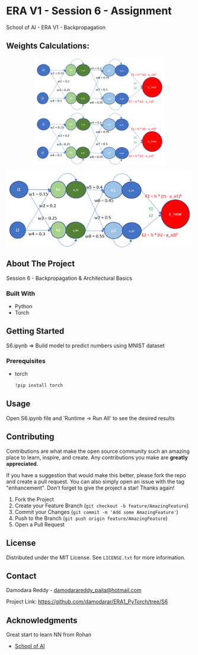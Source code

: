 # ERA V1 - Session 6 - Assignment
School of AI - ERA V1 - Backpropagation

## Weights Calculations:
<p align="center">
  <img src="model.png" width="350" title="model">
  <img src="model.png" width="350" alt="model1">
</p>

![model](https://github.com/damodarar/ERA1_PyTorch/blob/S6/S6/model.png)



<!-- ABOUT THE PROJECT -->
## About The Project

Session 6 - Backpropagation & Architectural Basics

### Built With

* Python
* Torch

<!-- GETTING STARTED -->
## Getting Started

S6.ipynb => Build model to predict numbers using MNIST dataset


### Prerequisites

* torch
  ```sh
  !pip install torch
  ```

<!-- USAGE EXAMPLES -->
## Usage

Open S6.ipynb file and 'Runtime -> Run All' to see the desired results


<!-- CONTRIBUTING -->
## Contributing

Contributions are what make the open source community such an amazing place to learn, inspire, and create. Any contributions you make are **greatly appreciated**.

If you have a suggestion that would make this better, please fork the repo and create a pull request. You can also simply open an issue with the tag "enhancement".
Don't forget to give the project a star! Thanks again!

1. Fork the Project
2. Create your Feature Branch (`git checkout -b feature/AmazingFeature`)
3. Commit your Changes (`git commit -m 'Add some AmazingFeature'`)
4. Push to the Branch (`git push origin feature/AmazingFeature`)
5. Open a Pull Request



<!-- LICENSE -->
## License

Distributed under the MIT License. See `LICENSE.txt` for more information.


<!-- CONTACT -->
## Contact

Damodara Reddy - damodarareddy_paila@hotmail.com

Project Link: https://github.com/damodarar/ERA1_PyTorch/tree/S6


<!-- ACKNOWLEDGMENTS -->
## Acknowledgments

Great start to learn NN from Rohan

* [School of AI]([https://choosealicense.com](https://theschoolof.ai/))
